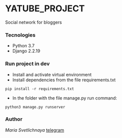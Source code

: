 # YATUBE_PROJECT
Social network for bloggers

### Tecnologies
- Python 3.7
- Django 2.2.19

### Run project in dev
- Install and activate virtual environment
- Install dependencies from the file requirements.txt
```
pip install -r requirements.txt
``` 
- In the folder with the file manage.py run command:
```
python3 manage.py runserver
```

### Author
*Maria Svetlichnaya*
[telegram](https://t.me/msvetlichnaya)

